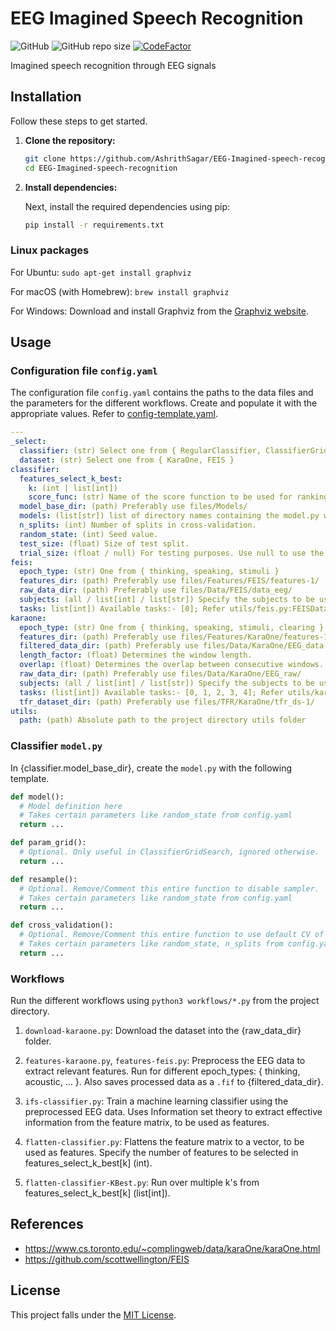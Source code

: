 # EEG Imagined Speech Recognition

![GitHub](https://img.shields.io/github/license/AshrithSagar/EEG-Imagined-speech-recognition)
![GitHub repo size](https://img.shields.io/github/repo-size/AshrithSagar/EEG-Imagined-speech-recognition)
[![CodeFactor](https://www.codefactor.io/repository/github/AshrithSagar/EEG-Imagined-speech-recognition/badge)](https://www.codefactor.io/repository/github/AshrithSagar/EEG-Imagined-speech-recognition)

Imagined speech recognition through EEG signals

## Installation

Follow these steps to get started.

1. **Clone the repository:**

   ```bash
   git clone https://github.com/AshrithSagar/EEG-Imagined-speech-recognition.git
   cd EEG-Imagined-speech-recognition
   ```

2. **Install dependencies:**

   Next, install the required dependencies using pip:

   ```bash
   pip install -r requirements.txt
   ```

### Linux packages

For Ubuntu: `sudo apt-get install graphviz`

For macOS (with Homebrew): `brew install graphviz`

For Windows: Download and install Graphviz from the [Graphviz website](https://graphviz.org/download/).

## Usage

### Configuration file `config.yaml`

The configuration file `config.yaml` contains the paths to the data files and the parameters for the different workflows.
Create and populate it with the appropriate values.
Refer to [config-template.yaml](config-template.yaml).

```yaml
---
_select:
  classifier: (str) Select one from { RegularClassifier, ClassifierGridSearch, EvaluateClassifier }
  dataset: (str) Select one from { KaraOne, FEIS }
classifier:
  features_select_k_best:
    k: (int | list[int])
    score_func: (str) Name of the score function to be used for ranking the features before selection. One from { pearsonr, f_classif }
  model_base_dir: (path) Preferably use files/Models/
  models: (list[str]) list of directory names containing the model.py within them. Eg:- [ model-1, model-2, ... ]
  n_splits: (int) Number of splits in cross-validation.
  random_state: (int) Seed value.
  test_size: (float) Size of test split.
  trial_size: (float / null) For testing purposes. Use null to use the entire dataset, else this is the fraction of the dataset that will be used.
feis:
  epoch_type: (str) One from { thinking, speaking, stimuli }
  features_dir: (path) Preferably use files/Features/FEIS/features-1/
  raw_data_dir: (path) Preferably use files/Data/FEIS/data_eeg/
  subjects: (all / list[int] / list[str]) Specify the subjects to be used. Use 'all' to use all subjects.
  tasks: list[int]) Available tasks:- [0]; Refer utils/feis.py:FEISDataLoader.get_task();
karaone:
  epoch_type: (str) One from { thinking, speaking, stimuli, clearing }
  features_dir: (path) Preferably use files/Features/KaraOne/features-1/
  filtered_data_dir: (path) Preferably use files/Data/KaraOne/EEG_data-1/
  length_factor: (float) Determines the window length.
  overlap: (float) Determines the overlap between consecutive windows.
  raw_data_dir: (path) Preferably use files/Data/KaraOne/EEG_raw/
  subjects: (all / list[int] / list[str]) Specify the subjects to be used. Use 'all' to use all subjects.
  tasks: (list[int]) Available tasks:- [0, 1, 2, 3, 4]; Refer utils/karaone.py:KaraOneDataLoader.get_task();
  tfr_dataset_dir: (path) Preferably use files/TFR/KaraOne/tfr_ds-1/
utils:
  path: (path) Absolute path to the project directory utils folder
```

### Classifier `model.py`

In {classifier.model_base_dir}, create the `model.py` with the following template.

```python
def model():
  # Model definition here
  # Takes certain parameters like random_state from config.yaml
  return ...

def param_grid():
  # Optional. Only useful in ClassifierGridSearch, ignored otherwise.
  return ...

def resample():
  # Optional. Remove/Comment this entire function to disable sampler.
  # Takes certain parameters like random_state from config.yaml
  return ...

def cross_validation():
  # Optional. Remove/Comment this entire function to use default CV of 5 splits from StratifiedKFold.
  # Takes certain parameters like random_state, n_splits from config.yaml
  return ...
```

### Workflows

Run the different workflows using `python3 workflows/*.py` from the project directory.

1. `download-karaone.py`:
Download the dataset into the {raw_data_dir} folder.

1. `features-karaone.py`, `features-feis.py`:
Preprocess the EEG data to extract relevant features.
Run for different epoch_types: { thinking, acoustic, ... }.
Also saves processed data as a `.fif` to {filtered_data_dir}.

1. `ifs-classifier.py`:
Train a machine learning classifier using the preprocessed EEG data.
Uses Information set theory to extract effective information from the feature matrix, to be used as features.

1. `flatten-classifier.py`:
Flattens the feature matrix to a vector, to be used as features.
Specify the number of features to be selected in features_select_k_best[k] (int).

1. `flatten-classifier-KBest.py`:
Run over multiple k's from features_select_k_best[k] (list[int]).

## References

- <https://www.cs.toronto.edu/~complingweb/data/karaOne/karaOne.html>
- <https://github.com/scottwellington/FEIS>

## License

This project falls under the [MIT License](LICENSE).
